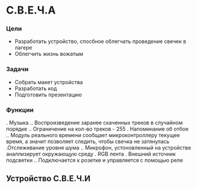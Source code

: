 # С.В.Е.Ч.А
### Цели 
- Разработать устройство, спосбное облегчать проведение свечек в лагере
- Облегчить жизнь вожатым
### Задачи
- Собрать макет устройства
- Разработать код
- Подготовить презентацию
### Функции 
. Музыка
.. Воспроизведение заранее скаченных треков в случайном порядке
.. Ограничение на кол-во треков - 255
. Напоминание об отбое
.. Модуль реального времени сообщает микроконтроллеру текущее время, а значит позволяет следить, чтобы свечка не затянулась
.Отслеживание уровня шума
.. Микрофон, устоновленный на устройстве аналлизирует окружающую среду
. RGB лента
. Внешний источник подсветки
.. Подключается к розетке и управляется с помощью реле

## Устройство С.В.Е.Ч.И
